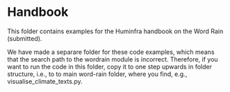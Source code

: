 Handbook
========
This folder contains examples for the Huminfra handbook on the Word Rain (submitted).

We have made a separare folder for these code examples, which means that the search path to the wordrain module is incorrect. Therefore, if you want to run the code in this folder, copy it to one step upwards in folder structure, i.e., to to main word-rain folder, where you find, e.g., visualise_climate_texts.py.




